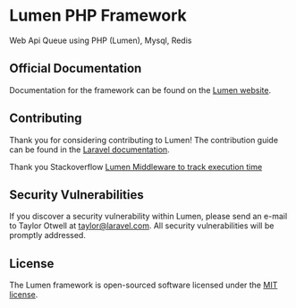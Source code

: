 # Lumen PHP Framework

Web Api Queue using PHP (Lumen), Mysql, Redis

## Official Documentation

Documentation for the framework can be found on the [Lumen website](https://lumen.laravel.com/docs).

## Contributing

Thank you for considering contributing to Lumen! The contribution guide can be found in the [Laravel documentation](https://laravel.com/docs/contributions).

Thank you Stackoverflow [Lumen Middleware to track execution time](https://stackoverflow.com/questions/34778433/how-to-add-execution-time-taken-for-an-api-to-respond-in-lumen-framework-in-the)

## Security Vulnerabilities

If you discover a security vulnerability within Lumen, please send an e-mail to Taylor Otwell at taylor@laravel.com. All security vulnerabilities will be promptly addressed.

## License

The Lumen framework is open-sourced software licensed under the [MIT license](https://opensource.org/licenses/MIT).

